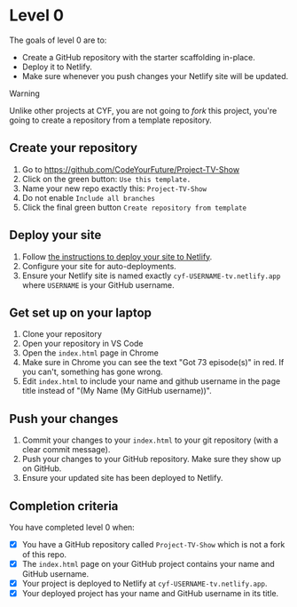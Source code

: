 # Level 0

The goals of level 0 are to:

* Create a GitHub repository with the starter scaffolding in-place.
* Deploy it to Netlify.
* Make sure whenever you push changes your Netlify site will be updated.

> [!WARNING]
> Unlike other projects at CYF, you are not going to _fork_ this project, you're going to create a repository from a template repository.

## Create your repository

1. Go to https://github.com/CodeYourFuture/Project-TV-Show
2. Click on the green button: `Use this template.`
3. Name your new repo exactly this: `Project-TV-Show`
4. Do not enable `Include all branches`
5. Click the final green button `Create repository from template`

## Deploy your site

1. Follow [the instructions to deploy your site to Netlify](https://curriculum.codeyourfuture.io/guides/deployment-netlify/).
2. Configure your site for auto-deployments.
3. Ensure your Netlify site is named exactly `cyf-USERNAME-tv.netlify.app` where `USERNAME` is your GitHub username.

## Get set up on your laptop

1. Clone your repository
2. Open your repository in VS Code
3. Open the `index.html` page in Chrome
4. Make sure in Chrome you can see the text "Got 73 episode(s)" in red. If you can't, something has gone wrong.
5. Edit `index.html` to include your name and github username in the page title instead of "(My Name (My GitHub username))".

## Push your changes

1. Commit your changes to your `index.html` to your git repository (with a clear commit message).
2. Push your changes to your GitHub repository. Make sure they show up on GitHub.
3. Ensure your updated site has been deployed to Netlify.

## Completion criteria

You have completed level 0 when:

- [X] You have a GitHub repository called `Project-TV-Show` which is not a fork of this repo.
- [X] The `index.html` page on your GitHub project contains your name and GitHub username.
- [X] Your project is deployed to Netlify at `cyf-USERNAME-tv.netlify.app`.
- [X] Your deployed project has your name and GitHub username in its title.
